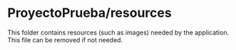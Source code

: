 # ProyectoPrueba/resources

This folder contains resources (such as images) needed by the application. This file can
be removed if not needed.
